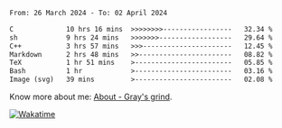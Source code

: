 <!--START_SECTION:waka-->

```txt
From: 26 March 2024 - To: 02 April 2024

C             10 hrs 16 mins  >>>>>>>>-----------------   32.34 %
sh            9 hrs 24 mins   >>>>>>>------------------   29.64 %
C++           3 hrs 57 mins   >>>----------------------   12.45 %
Markdown      2 hrs 48 mins   >>-----------------------   08.82 %
TeX           1 hr 51 mins    >------------------------   05.85 %
Bash          1 hr            >------------------------   03.16 %
Image (svg)   39 mins         >------------------------   02.08 %
```

<!--END_SECTION:waka-->

<!-- [![grayxu's github stats](https://github-readme-stats.vercel.app/api?username=grayxu&count_private=true&show_icons=true)](https://github.com/grayxu) -->

Know more about me: [About - Gray's grind](https://www.grayxu.cn/).
<p align="left">
  <a href="https://wakatime.com/@grayxu" target="_blank">
    <img alt="Wakatime" src="https://wakatime.com/badge/user/c69eb31e-43a1-463f-8968-c3449e386f57.svg"/>
  </a>
</p>

